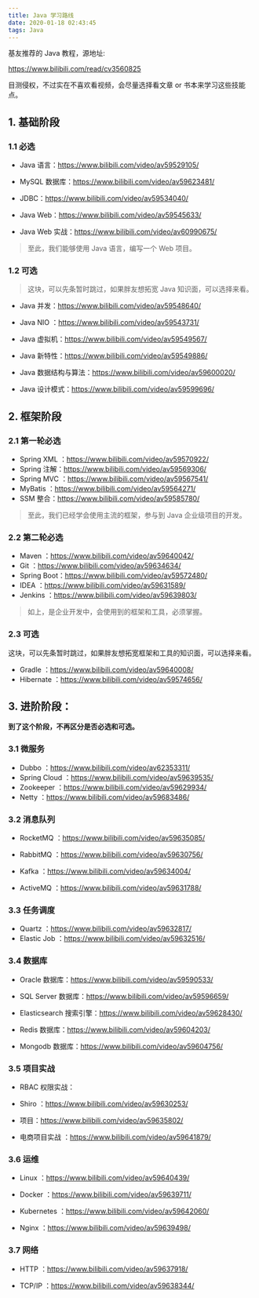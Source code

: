 ```yaml
---
title: Java 学习路线
date: 2020-01-18 02:43:45
tags: Java
---
```


基友推荐的 Java 教程，源地址:

https://www.bilibili.com/read/cv3560825

目测侵权，不过实在不喜欢看视频，会尽量选择看文章 or 书本来学习这些技能点。

## 1. 基础阶段

### 1.1 必选

- Java 语言：https://www.bilibili.com/video/av59529105/

- MySQL 数据库：https://www.bilibili.com/video/av59623481/

- JDBC：https://www.bilibili.com/video/av59534040/

- Java Web：https://www.bilibili.com/video/av59545633/

- Java Web 实战：https://www.bilibili.com/video/av60990675/

>  至此，我们能够使用 Java 语言，编写一个 Web 项目。

### 1.2 可选

> 这块，可以先条暂时跳过，如果胖友想拓宽 Java 知识面，可以选择来看。

- Java 并发：https://www.bilibili.com/video/av59548640/

- Java NIO ：https://www.bilibili.com/video/av59543731/

- Java 虚拟机：https://www.bilibili.com/video/av59549567/

- Java 新特性：https://www.bilibili.com/video/av59549886/

- Java 数据结构与算法：https://www.bilibili.com/video/av59600020/

- Java 设计模式：https://www.bilibili.com/video/av59599696/

## 2. 框架阶段

### 2.1 第一轮必选
- Spring XML ：https://www.bilibili.com/video/av59570922/
- Spring 注解：https://www.bilibili.com/video/av59569306/
- Spring MVC ：https://www.bilibili.com/video/av59567541/
- MyBatis ：https://www.bilibili.com/video/av59564271/
- SSM 整合：https://www.bilibili.com/video/av59585780/

> 至此，我们已经学会使用主流的框架，参与到 Java 企业级项目的开发。

### 2.2 第二轮必选

- Maven ：https://www.bilibili.com/video/av59640042/
- Git ：https://www.bilibili.com/video/av59634634/
- Spring Boot：https://www.bilibili.com/video/av59572480/
- IDEA ：https://www.bilibili.com/video/av59631589/
- Jenkins ：https://www.bilibili.com/video/av59639803/

> 如上，是企业开发中，会使用到的框架和工具，必须掌握。

### 2.3 可选

这块，可以先条暂时跳过，如果胖友想拓宽框架和工具的知识面，可以选择来看。

- Gradle ：https://www.bilibili.com/video/av59640008/
- Hibernate ：https://www.bilibili.com/video/av59574656/

## 3. 进阶阶段：

**到了这个阶段，不再区分是否必选和可选。**

### 3.1 微服务
- Dubbo ：https://www.bilibili.com/video/av62353311/
- Spring Cloud ：https://www.bilibili.com/video/av59639535/
- Zookeeper ：https://www.bilibili.com/video/av59629934/
- Netty ：https://www.bilibili.com/video/av59683486/
### 3.2 消息队列

- RocketMQ ：https://www.bilibili.com/video/av59635085/

- RabbitMQ ：https://www.bilibili.com/video/av59630756/
- Kafka ：https://www.bilibili.com/video/av59634004/
- ActiveMQ ：https://www.bilibili.com/video/av59631788/

### 3.3 任务调度
- Quartz ：https://www.bilibili.com/video/av59632817/
- Elastic Job ：https://www.bilibili.com/video/av59632516/

### 3.4 数据库

- Oracle 数据库：https://www.bilibili.com/video/av59590533/

- SQL Server 数据库：https://www.bilibili.com/video/av59596659/

- Elasticsearch 搜索引擎：https://www.bilibili.com/video/av59628430/

- Redis 数据库：https://www.bilibili.com/video/av59604203/

- Mongodb 数据库：https://www.bilibili.com/video/av59604756/

### 3.5 项目实战
- RBAC 权限实战：
- Shiro ：https://www.bilibili.com/video/av59630253/
- 项目：https://www.bilibili.com/video/av59635802/

- 电商项目实战 ：https://www.bilibili.com/video/av59641879/

### 3.6 运维
- Linux ：https://www.bilibili.com/video/av59640439/
- Docker ：https://www.bilibili.com/video/av59639711/
- Kubernetes ：https://www.bilibili.com/video/av59642060/

- Nginx ：https://www.bilibili.com/video/av59639498/

### 3.7 网络
- HTTP ：https://www.bilibili.com/video/av59637918/

- TCP/IP ：https://www.bilibili.com/video/av59638344/
